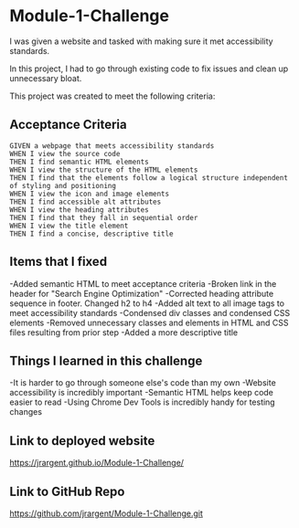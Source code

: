 # Module-1-Challenge

I was given a website and tasked with making sure it met accessibility standards.

In this project, I had to go through existing code to fix issues and clean up unnecessary bloat.

This project was created to meet the following criteria:

## Acceptance Criteria

```
GIVEN a webpage that meets accessibility standards
WHEN I view the source code
THEN I find semantic HTML elements
WHEN I view the structure of the HTML elements
THEN I find that the elements follow a logical structure independent of styling and positioning
WHEN I view the icon and image elements
THEN I find accessible alt attributes
WHEN I view the heading attributes
THEN I find that they fall in sequential order
WHEN I view the title element
THEN I find a concise, descriptive title
```


## Items that I fixed
-Added semantic HTML to meet acceptance criteria
-Broken link in the header for "Search Engine Optimization"
-Corrected heading attribute sequence in footer. Changed h2 to h4 
-Added alt text to all image tags to meet accessibility standards
-Condensed div classes and condensed CSS elements
-Removed unnecessary classes and elements in HTML and CSS files resulting from prior step
-Added a more descriptive title


## Things I learned in this challenge
-It is harder to go through someone else's code than my own
-Website accessibility is incredibly important
-Semantic HTML helps keep code easier to read
-Using Chrome Dev Tools is incredibly handy for testing changes

## Link to deployed website
https://jrargent.github.io/Module-1-Challenge/

## Link to GitHub Repo
https://github.com/jrargent/Module-1-Challenge.git

